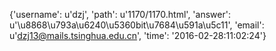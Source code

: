 {'username': u'dzj', 'path': u'1170/1170.html', 'answer': u'\u8868\u793a\u6240\u5360bit\u7684\u591a\u5c11', 'email': u'dzj13@mails.tsinghua.edu.cn', 'time': '2016-02-28:11:02:24'}